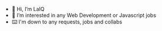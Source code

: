 - 👋 Hi, I’m LaIQ
- 👀 I’m interested in any Web Development or Javascript jobs
- ⌨️ I'm down to any requests, jobs and collabs
